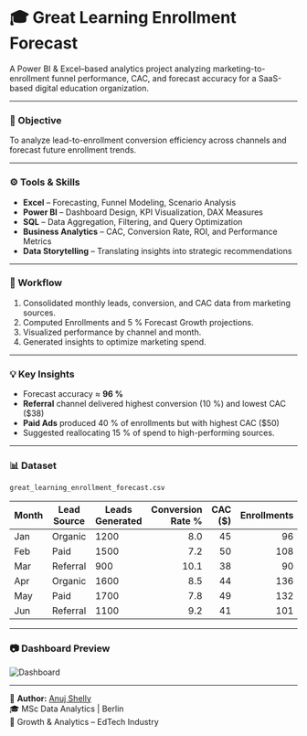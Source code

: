 # 🎓 Great Learning Enrollment Forecast

A Power BI & Excel–based analytics project analyzing marketing-to-enrollment funnel performance, CAC, and forecast accuracy for a SaaS-based digital education organization.

---

### 🎯 Objective
To analyze lead-to-enrollment conversion efficiency across channels and forecast future enrollment trends.

---

### ⚙️ Tools & Skills
- **Excel** – Forecasting, Funnel Modeling, Scenario Analysis  
- **Power BI** – Dashboard Design, KPI Visualization, DAX Measures  
- **SQL** – Data Aggregation, Filtering, and Query Optimization  
- **Business Analytics** – CAC, Conversion Rate, ROI, and Performance Metrics  
- **Data Storytelling** – Translating insights into strategic recommendations 

---

### 🧩 Workflow
1. Consolidated monthly leads, conversion, and CAC data from marketing sources.  
2. Computed Enrollments and 5 % Forecast Growth projections.  
3. Visualized performance by channel and month.  
4. Generated insights to optimize marketing spend.

---

### 💡 Key Insights
- Forecast accuracy ≈ **96 %**  
- **Referral** channel delivered highest conversion (10 %) and lowest CAC ($38)  
- **Paid Ads** produced 40 % of enrollments but with highest CAC ($50)  
- Suggested reallocating 15 % of spend to high-performing sources.

---

### 📊 Dataset
`great_learning_enrollment_forecast.csv`

| Month | Lead Source | Leads Generated | Conversion Rate % | CAC ($) | Enrollments | Forecast Enrollments |
|--------|-------------|----------------|------------------:|---------:|-------------:|---------------------:|
| Jan | Organic | 1200 | 8.0 | 45 | 96 | 100 |
| Feb | Paid | 1500 | 7.2 | 50 | 108 | 113 |
| Mar | Referral | 900 | 10.1 | 38 | 90 | 94 |
| Apr | Organic | 1600 | 8.5 | 44 | 136 | 142 |
| May | Paid | 1700 | 7.8 | 49 | 132 | 138 |
| Jun | Referral | 1100 | 9.2 | 41 | 101 | 106 |

---

### 📷 Dashboard Preview
![Dashboard](visuals/great_learning_dashboard.png)

---

👤 **Author:** [Anuj Shelly](https://www.linkedin.com/in/anuj-shelly)  
🎓 MSc Data Analytics | Berlin  
💼 Growth & Analytics – EdTech Industry
